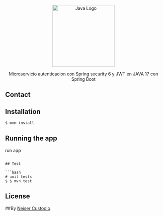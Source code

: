 
<p align="center">
  <a href="https://spring.io/projects/spring-boot" target="blank"><img src="https://miro.medium.com/v2/resize:fit:1400/format:webp/1*BBQq8yCFxaqneypPPpx2Jw.png" width="200" alt="Java Logo" /></a>
</p>

[circleci-image]: https://img.shields.io/circleci/build/github/nestjs/nest/master?token=abc123def456
[circleci-url]: https://circleci.com/gh/nestjs/nest

  <p align="center">Microservicio autenticacion con Spring security 6 y JWT en JAVA 17 con Spring Boot</p>


## Contact
## Installation

```bash
$ mvn install
```

## Running the app

run app

```

## Test

```bash
# unit tests
$ $ mvn test

```
## License

##By [Neiser Custodio](https://instagram.com/neisercode).